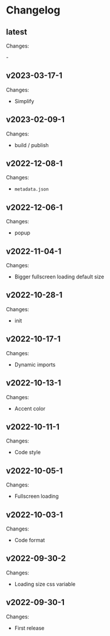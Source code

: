 # Changelog

## latest

Changes:

\-

## v2023-03-17-1

Changes:

- Simplify

## v2023-02-09-1

Changes:

- build / publish

## v2022-12-08-1

Changes:

- `metadata.json`

## v2022-12-06-1

Changes:

- popup

## v2022-11-04-1

Changes:

- Bigger fullscreen loading default size

## v2022-10-28-1

Changes:

- init

## v2022-10-17-1

Changes:

- Dynamic imports

## v2022-10-13-1

Changes:

- Accent color

## v2022-10-11-1

Changes:

- Code style

## v2022-10-05-1

Changes:

- Fullscreen loading

## v2022-10-03-1

Changes:

- Code format

## v2022-09-30-2

Changes:

- Loading size css variable

## v2022-09-30-1

Changes:

- First release

